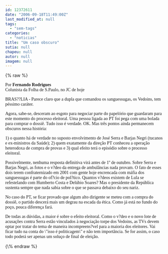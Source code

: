 ```yaml
---
id: 12372611
date: "2006-09-18T11:49:00Z"
last_modified_at: null
tags:
  - "sem-tags"
categories:
  - "noticias"
title: "Um caso obscuro"
sutia: null
chapeu: null
autor: null
imagem: null
---
```

{\% raw %}
<p><P><FONT face=Verdana>Por <STRONG>Fernando Rodrigues</STRONG><BR>Colunista da Folha de S.Paulo, no JC de hoje</FONT></P></p>
<p><P><FONT face=Verdana>BRAS??LIA - Parece claro que a dupla que comandou os sanguessugas, os Vedoins, tem péssimo caráter.</FONT></P></p>
<p><P><FONT face=Verdana>Agora, sabe-se, desceram ao esgoto para negociar parte do papelório que guardaram para este momento do processo eleitoral. Uma pessoa ligada ao PT foi pega com uma bolada para comprar o dossiê. Tudo isso é verdade. OK. Mas três pontos ainda permanecem obscuros nessa história: </FONT></P></p>
<p><P><FONT face=Verdana>1) o quanto há de verdade no suposto envolvimento de José Serra e Barjas Negri (tucanos e ex-ministros da Saúde); 2) quem exatamente da direção PT conheceu a operação heterodoxa de compra de provas e 3) qual efeito terá o episódio sobre o processo eleitoral. </FONT></P></p>
<p><P><FONT face=Verdana>Possivelmente, nenhuma resposta definitiva virá antes de 1º de outubro. Sobre Serra e Barjas Negri, as fotos e o v?deo da entrega de ambulâncias nada provam. O fato de esses dois terem confraternizado em 2001 com gente hoje encrencada com máfia dos sanguessugas é parte do of?cio de pol?tico. Quantos v?deos existem de Lula se refestelando com Humberto Costa e Delúbio Soares? Mas o presidente da República sustenta sempre que nada sabia sobre o que se passava debaixo do seu nariz. </FONT></P></p>
<p><P><FONT face=Verdana>No caso do PT, se ficar provado que algum alto dirigente se meteu com a compra do dossiê, o partido descerá mais um degrau na escada da ética. Como já está no fundo do poço, pouca diferença fará. </FONT></P></p>
<p><P><FONT face=Verdana>De todas as dúvidas, a maior é sobre o efeito eleitoral. Como o v?deo e o novo lote de acusações contra Serra estão vinculados à negociação torpe dos Vedoins, as TVs devem optar por tratar do tema de maneira incompreens?vel para a maioria dos eleitores. Vai ficar tudo na conta do \"isso é politicagem\" e não tem importância. Se for assim, o caso todo poderá ser apenas um soluço de final de eleição.</FONT></P> </p>
{\% endraw %}